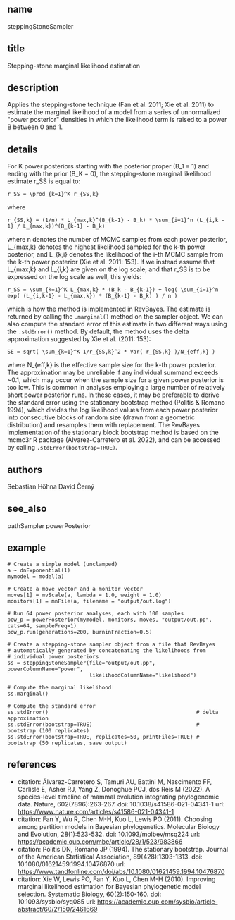 ## name
steppingStoneSampler
## title
Stepping-stone marginal likelihood estimation
## description
Applies the stepping-stone technique (Fan et al. 2011; Xie et al. 2011) to
estimate the marginal likelihood of a model from a series of unnormalized
"power posterior" densities in which the likelihood term is raised to a power
B between 0 and 1.
## details
For K power posteriors starting with the posterior proper (B_1 = 1) and ending
with the prior (B_K = 0), the stepping-stone marginal likelihood estimate r_SS
is equal to:

    r_SS = \prod_{k=1}^K r_{SS,k}
    
where

    r_{SS,k} = (1/n) * L_{max,k}^(B_{k-1} - B_k) * \sum_{i=1}^n (L_{i,k - 1} / L_{max,k})^(B_{k-1} - B_k)
    
where n denotes the number of MCMC samples from each power posterior,
L_{max,k} denotes the highest likelihood sampled for the k-th power posterior,
and L_{k,i} denotes the likelihood of the i-th MCMC sample from the k-th power
posterior (Xie et al. 2011: 153). If we instead assume that L_{max,k} and
L_{i,k} are given on the log scale, and that r_SS is to be expressed on the
log scale as well, this yields:

    r_SS = \sum_{k=1}^K L_{max,k} * (B_k - B_{k-1}) + log( \sum_{i=1}^n exp( (L_{i,k-1} - L_{max,k}) * (B_{k-1} - B_k) ) / n )
    
which is how the method is implemented in RevBayes. The estimate is returned by
calling the `.marginal()` method on the sampler object. We can also compute the
standard error of this estimate in two different ways using the `.stdError()`
method. By default, the method uses the delta approximation suggested by Xie et 
al. (2011: 153):

    SE = sqrt( \sum_{k=1}^K 1/r_{SS,k}^2 * Var( r_{SS,k} )/N_{eff,k} )
    
where N_{eff,k} is the effective sample size for the k-th power posterior. The
approximation may be unreliable if any individual summand exceeds ~0.1, which
may occur when the sample size for a given power posterior is too low. This is
common in analyses employing a large number of relatively short power posterior
runs. In these cases, it may be preferable to derive the standard error using
the stationary bootstrap method (Politis & Romano 1994), which divides the log
likelihood values from each power posterior into consecutive blocks of random
size (drawn from a geometric distribution) and resamples them with replacement.
The RevBayes implementation of the stationary block bootstrap method is based
on the mcmc3r R package (Álvarez-Carretero et al. 2022), and can be accessed by
calling `.stdError(bootstrap=TRUE)`.
## authors
Sebastian Höhna
David Černý
## see_also
pathSampler
powerPosterior
## example
    # Create a simple model (unclamped)
    a ~ dnExponential(1)
    mymodel = model(a)
    
    # Create a move vector and a monitor vector
    moves[1] = mvScale(a, lambda = 1.0, weight = 1.0)
    monitors[1] = mnFile(a, filename = "output/out.log")
    
    # Run 64 power posterior analyses, each with 100 samples
    pow_p = powerPosterior(mymodel, monitors, moves, "output/out.pp", cats=64, sampleFreq=1)
    pow_p.run(generations=200, burninFraction=0.5)
    
    # Create a stepping-stone sampler object from a file that RevBayes
    # automatically generated by concatenating the likelihoods from
    # individual power posteriors
    ss = steppingStoneSampler(file="output/out.pp", powerColumnName="power",
                              likelihoodColumnName="likelihood")
                              
    # Compute the marginal likelihood
    ss.marginal()
    
    # Compute the standard error
    ss.stdError()                                               # delta approximation
    ss.stdError(bootstrap=TRUE)                                 # bootstrap (100 replicates)
    ss.stdError(bootstrap=TRUE, replicates=50, printFiles=TRUE) # bootstrap (50 replicates, save output)
## references
- citation: Álvarez-Carretero S, Tamuri AU, Battini M, Nascimento FF, Carlisle E, Asher RJ, Yang Z, Donoghue PCJ, dos Reis M (2022). A species-level timeline of mammal evolution integrating phylogenomic data. Nature, 602(7896):263-267.
  doi: 10.1038/s41586-021-04341-1
  url: https://www.nature.com/articles/s41586-021-04341-1
- citation: Fan Y, Wu R, Chen M-H, Kuo L, Lewis PO (2011). Choosing among partition models in Bayesian phylogenetics. Molecular Biology and Evolution, 28(1):523-532.
  doi: 10.1093/molbev/msq224
  url: https://academic.oup.com/mbe/article/28/1/523/983866
- citation: Politis DN, Romano JP (1994). The stationary bootstrap. Journal of the American Statistical Association, 89(428):1303-1313.
  doi: 10.1080/01621459.1994.10476870
  url: https://www.tandfonline.com/doi/abs/10.1080/01621459.1994.10476870
- citation: Xie W, Lewis PO, Fan Y, Kuo L, Chen M-H (2010). Improving marginal likelihood estimation for Bayesian phylogenetic model selection. Systematic Biology, 60(2):150-160.
  doi: 10.1093/sysbio/syq085
  url: https://academic.oup.com/sysbio/article-abstract/60/2/150/2461669
